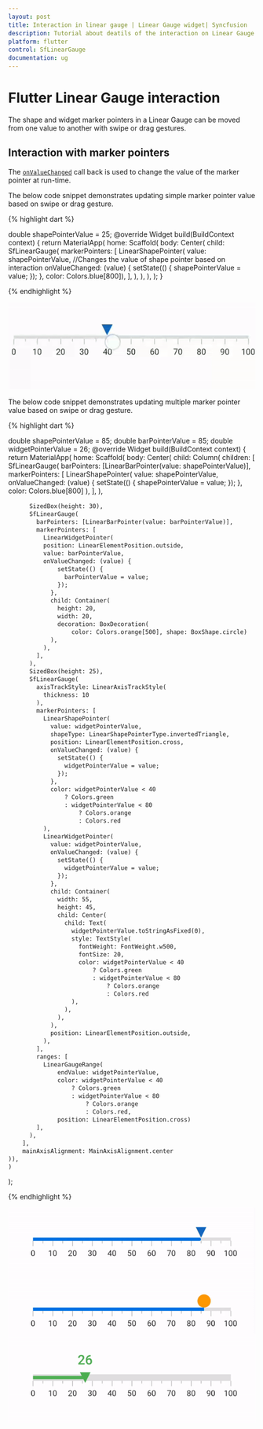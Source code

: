 ```yaml
---
layout: post
title: Interaction in linear gauge | Linear Gauge widget| Syncfusion
description: Tutorial about deatils of the interaction on Linear Gauge Flutter widget | Flutter Linear Gauge widget documentation|
platform: flutter
control: SfLinearGauge
documentation: ug
---
```


# Flutter Linear Gauge interaction

The shape and widget marker pointers in a Linear Gauge can be moved from one value to another with swipe or drag gestures.

## Interaction with marker pointers

The [`onValueChanged`](https://pub.dev/documentation/syncfusion_flutter_gauges/latest/gauges/LinearShapePointer/onValueChanged.html) call back is used to change the value of the marker pointer at run-time.

The below code snippet demonstrates updating simple marker pointer value based on swipe or drag gesture.

{% highlight dart %}

double shapePointerValue = 25;
  @override
  Widget build(BuildContext context) {
    return MaterialApp(
      home: Scaffold(
        body: Center(
          child: SfLinearGauge(
            markerPointers: [
              LinearShapePointer(
                  value: shapePointerValue,
                  //Changes the value of shape pointer based on interaction
                  onValueChanged: (value) {
                    setState(() {
                      shapePointerValue = value;
                    });
                  },
                  color: Colors.blue[800]),
            ],
          ),
        ),
      ),
    );
  }

{% endhighlight %}

![Simple pointer interaction in linear gauge](images/interaction/simple_interaction.gif)

The below code snippet demonstrates updating multiple marker pointer value based on swipe or drag gesture.

{% highlight dart %}

  double shapePointerValue = 85;
  double barPointerValue = 85;
  double widgetPointerValue = 26;
  @override
  Widget build(BuildContext context) {
    return MaterialApp(
        home: Scaffold(
            body: Center(
			child: Column(
			children: [
			SfLinearGauge(
            barPointers: [LinearBarPointer(value: shapePointerValue)],
            markerPointers: [
              LinearShapePointer(
                value: shapePointerValue,
                onValueChanged: (value) {
                  setState(() {
                    shapePointerValue = value;
                  });
                },
                color: Colors.blue[800]
              ),
            ],
          ),
		  
          SizedBox(height: 30),
          SfLinearGauge(
            barPointers: [LinearBarPointer(value: barPointerValue)],
            markerPointers: [
              LinearWidgetPointer(
			  position: LinearElementPosition.outside,
			  value: barPointerValue,
			  onValueChanged: (value) {
                  setState(() {
                    barPointerValue = value;
                  });
                },
                child: Container(
                  height: 20,
                  width: 20,
                  decoration: BoxDecoration(
                      color: Colors.orange[500], shape: BoxShape.circle)
                ),
              ),
            ],
          ),
          SizedBox(height: 25),
          SfLinearGauge(
            axisTrackStyle: LinearAxisTrackStyle(
              thickness: 10
            ),
            markerPointers: [
              LinearShapePointer(
                value: widgetPointerValue,
                shapeType: LinearShapePointerType.invertedTriangle,
                position: LinearElementPosition.cross,
                onValueChanged: (value) {
                  setState(() {
                    widgetPointerValue = value;
                  });
                },
                color: widgetPointerValue < 40
                    ? Colors.green
                    : widgetPointerValue < 80
                        ? Colors.orange
                        : Colors.red
              ),
              LinearWidgetPointer(
                value: widgetPointerValue,
                onValueChanged: (value) {
                  setState(() {
                    widgetPointerValue = value;
                  });
                },
                child: Container(
                  width: 55,
                  height: 45,
                  child: Center(
                    child: Text(
                      widgetPointerValue.toStringAsFixed(0),
                      style: TextStyle(
                        fontWeight: FontWeight.w500,
                        fontSize: 20,
                        color: widgetPointerValue < 40
                            ? Colors.green
                            : widgetPointerValue < 80
                                ? Colors.orange
                                : Colors.red
                      ),
                    ),
                  ),
                ),
                position: LinearElementPosition.outside,
              ),
            ],
            ranges: [
              LinearGaugeRange(
                  endValue: widgetPointerValue,
                  color: widgetPointerValue < 40
                      ? Colors.green
                      : widgetPointerValue < 80
                          ? Colors.orange
                          : Colors.red,
                  position: LinearElementPosition.cross)
            ],
          ),
        ],
        mainAxisAlignment: MainAxisAlignment.center
    )),    
	)
);

{% endhighlight %}

![Shape pointer interaction in linear gauge](images/interaction/interaction.gif)